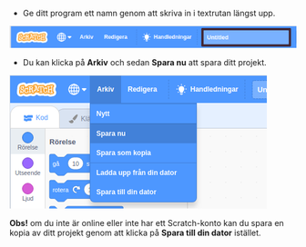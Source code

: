+ Ge ditt program ett namn genom att skriva in i textrutan längst upp.

![Scratch projektnamn textruta](images/name-annotated.png)

+ Du kan klicka på **Arkiv** och sedan **Spara nu** att spara ditt projekt.

![skärmdump](images/save.png)

**Obs!** om du inte är online eller inte har ett Scratch-konto kan du spara en kopia av ditt projekt genom att klicka på **Spara till din dator** istället.